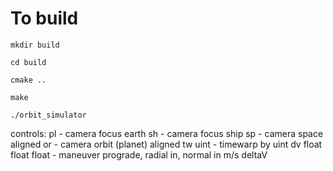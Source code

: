 # To build
```
mkdir build

cd build

cmake ..

make

./orbit_simulator
```

controls:
pl - camera focus earth
sh - camera focus ship
sp - camera space aligned
or - camera orbit (planet) aligned
tw uint - timewarp by uint
dv float float float - maneuver prograde, radial in, normal in m/s deltaV
